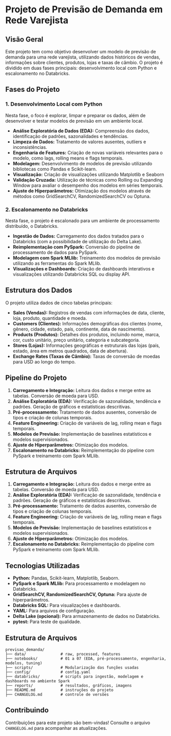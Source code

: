 # Projeto de Previsão de Demanda em Rede Varejista

## Visão Geral

Este projeto tem como objetivo desenvolver um modelo de previsão de demanda para uma rede varejista, utilizando dados históricos de vendas, informações sobre clientes, produtos, lojas e taxas de câmbio. O projeto é dividido em duas fases principais: desenvolvimento local com Python e escalonamento no Databricks.

## Fases do Projeto

### 1. Desenvolvimento Local com Python

Nesta fase, o foco é explorar, limpar e preparar os dados, além de desenvolver e testar modelos de previsão em um ambiente local.

-   **Análise Exploratória de Dados (EDA):** Compreensão dos dados, identificação de padrões, sazonalidades e tendências.
-   **Limpeza de Dados:** Tratamento de valores ausentes, outliers e inconsistências.
-   **Engenharia de Features:** Criação de novas variáveis relevantes para o modelo, como lags, rolling means e flags temporais.
-   **Modelagem:** Desenvolvimento de modelos de previsão utilizando bibliotecas como Pandas e Scikit-learn.
- **Visualização:** Criação de visualizações utilizando Matplotlib e Seaborn
-   **Validação Cruzada:** Utilização de técnicas como Rolling ou Expanding Window para avaliar o desempenho dos modelos em séries temporais.
-   **Ajuste de Hiperparâmetros:** Otimização dos modelos através de métodos como GridSearchCV, RandomizedSearchCV ou Optuna.

### 2. Escalonamento no Databricks

Nesta fase, o projeto é escalonado para um ambiente de processamento distribuído, o Databricks.

-   **Ingestão de Dados:** Carregamento dos dados tratados para o Databricks (com a possibilidade de utilização do Delta Lake).
-   **Reimplementação com PySpark:** Conversão do pipeline de processamento de dados para PySpark.
-   **Modelagem com Spark MLlib:** Treinamento dos modelos de previsão utilizando as ferramentas do Spark MLlib.
-   **Visualizações e Dashboards:** Criação de dashboards interativos e visualizações utilizando Databricks SQL ou display API.

## Estrutura dos Dados

O projeto utiliza dados de cinco tabelas principais:

-   **Sales (Vendas):** Registros de vendas com informações de data, cliente, loja, produto, quantidade e moeda.
-   **Customers (Clientes):** Informações demográficas dos clientes (nome, gênero, cidade, estado, país, continente, data de nascimento).
-   **Products (Produtos):** Detalhes dos produtos, incluindo nome, marca, cor, custo unitário, preço unitário, categoria e subcategoria.
-   **Stores (Lojas):** Informações geográficas e estruturais das lojas (país, estado, área em metros quadrados, data de abertura).
-   **Exchange Rates (Taxas de Câmbio):** Taxas de conversão de moedas para USD ao longo do tempo.

## Pipeline do Projeto

1.  **Carregamento e Integração:** Leitura dos dados e merge entre as tabelas. Conversão de moeda para USD.
2.  **Análise Exploratória (EDA):** Verificação de sazonalidade, tendência e padrões. Geração de gráficos e estatísticas descritivas.
3.  **Pré-processamento:** Tratamento de dados ausentes, conversão de tipos e criação de colunas temporais.
4.  **Feature Engineering:** Criação de variáveis de lag, rolling mean e flags temporais.
5.  **Modelos de Previsão:** Implementação de baselines estatísticos e modelos supervisionados.
6.  **Ajuste de Hiperparâmetros:** Otimização dos modelos.
7.  **Escalonamento no Databricks:** Reimplementação do pipeline com PySpark e treinamento com Spark MLlib.

## Estrutura de Arquivos



1.  **Carregamento e Integração:** Leitura dos dados e merge entre as tabelas. Conversão de moeda para USD.
2.  **Análise Exploratória (EDA):** Verificação de sazonalidade, tendência e padrões. Geração de gráficos e estatísticas descritivas.
3.  **Pré-processamento:** Tratamento de dados ausentes, conversão de tipos e criação de colunas temporais.
4.  **Feature Engineering:** Criação de variáveis de lag, rolling mean e flags temporais.
5.  **Modelos de Previsão:** Implementação de baselines estatísticos e modelos supervisionados.
6.  **Ajuste de Hiperparâmetros:** Otimização dos modelos.
7.  **Escalonamento no Databricks:** Reimplementação do pipeline com PySpark e treinamento com Spark MLlib.

## Tecnologias Utilizadas

-   **Python:** Pandas, Scikit-learn, Matplotlib, Seaborn.
-   **PySpark e Spark MLlib:** Para processamento e modelagem no Databricks.
-   **GridSearchCV, RandomizedSearchCV, Optuna:** Para ajuste de hiperparâmetros.
-   **Databricks SQL:** Para visualizações e dashboards.
-   **YAML:** Para arquivos de configuração.
-   **Delta Lake (opcional):** Para armazenamento de dados no Databricks.
-   **pytest:** Para teste de qualidade.

## Estrutura de Arquivos
```
previsao_demanda/
├── data/               # raw, processed, features
├── notebooks/          # 01 a 07 (EDA, pré-processamento, engenharia, modelos, tuning)
├── scripts/            # Modularização das funções usadas
├── config/             # config.yaml
├── databricks/         # scripts para ingestão, modelagem e dashboards no ambiente Spark
├── reports/            # resultados, gráficos, imagens
├── README.md           # instruções do projeto
├── CHANGELOG.md        # controle de versões
```
## Contribuindo

Contribuições para este projeto são bem-vindas! Consulte o arquivo `CHANGELOG.md` para acompanhar as atualizações.